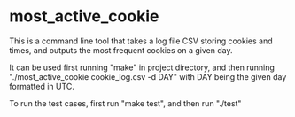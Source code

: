 # most_active_cookie

This is a command line tool that takes a log file CSV storing cookies and times, and outputs the most frequent cookies on a given day.

It can be used first running "make" in project directory, and then running "./most_active_cookie cookie_log.csv -d DAY" with DAY being the given day formatted in UTC.

To run the test cases, first run "make test", and then run "./test"
